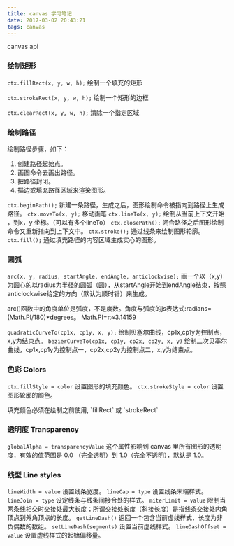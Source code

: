 ```yaml
---
title: canvas 学习笔记
date: 2017-03-02 20:43:21
tags: canvas
---
```

<!-- more -->
canvas api

### 绘制矩形

`ctx.fillRect(x, y, w, h);` 绘制一个填充的矩形

`ctx.strokeRect(x, y, w, h);` 绘制一个矩形的边框

`ctx.clearRect(x, y, w, h);` 清除一个指定区域

### 绘制路径
绘制路径步骤，如下：
1. 创建路径起始点。
2. 画图命令去画出路径。
3. 把路径封闭。
4. 描边或填充路径区域来渲染图形。

`ctx.beginPath();` 新建一条路径，生成之后，图形绘制命令被指向到路径上生成路径。
`ctx.moveTo(x, y);` 移动画笔
`ctx.lineTo(x, y);` 绘制从当前上下文开始 ，到x，y 坐标。（可以有多个lineTo）
`ctx.closePath();` 闭合路径之后图形绘制命令又重新指向到上下文中。
`ctx.stroke();` 通过线条来绘制图形轮廓。
`ctx.fill();` 通过填充路径的内容区域生成实心的图形。

### 圆弧
`arc(x, y, radius, startAngle, endAngle, anticlockwise);` 画一个以（x,y）为圆心的以radius为半径的圆弧（圆），从startAngle开始到endAngle结束，按照anticlockwise给定的方向（默认为顺时针）来生成。
<div class="tip">
    arc()函数中的角度单位是弧度，不是度数。角度与弧度的js表达式:radians=(Math.PI/180)*degrees。
    <semantics><mrow><mstyle mathvariant="monospace"><mi>Math.PI</mi></mstyle><mo>=</mo><mi>π</mi><mo>≈</mo><mn>3.14159</mn></mrow></semantics>
</div>

`quadraticCurveTo(cp1x, cp1y, x, y);` 绘制贝塞尔曲线，cp1x,cp1y为控制点，x,y为结束点。
`bezierCurveTo(cp1x, cp1y, cp2x, cp2y, x, y)` 绘制二次贝塞尔曲线，cp1x,cp1y为控制点一，cp2x,cp2y为控制点二，x,y为结束点。

### 色彩 Colors
`ctx.fillStyle = color` 设置图形的填充颜色。
`ctx.strokeStyle = color` 设置图形轮廓的颜色。
<div class="tip">
    填充颜色必须在绘制之前使用, `fillRect` 或 `strokeRect`
</div>

### 透明度 Transparency
`globalAlpha = transparencyValue` 这个属性影响到 canvas 里所有图形的透明度，有效的值范围是 0.0 （完全透明）到 1.0（完全不透明），默认是 1.0。

### 线型 Line styles
`lineWidth = value` 设置线条宽度。
`lineCap = type` 设置线条末端样式。
`lineJoin = type` 设定线条与线条间接合处的样式。
`miterLimit = value` 限制当两条线相交时交接处最大长度；所谓交接处长度（斜接长度）是指线条交接处内角顶点到外角顶点的长度。
`getLineDash()` 返回一个包含当前虚线样式，长度为非负偶数的数组。
`setLineDash(segments)` 设置当前虚线样式。
`lineDashOffset = value` 设置虚线样式的起始偏移量。



